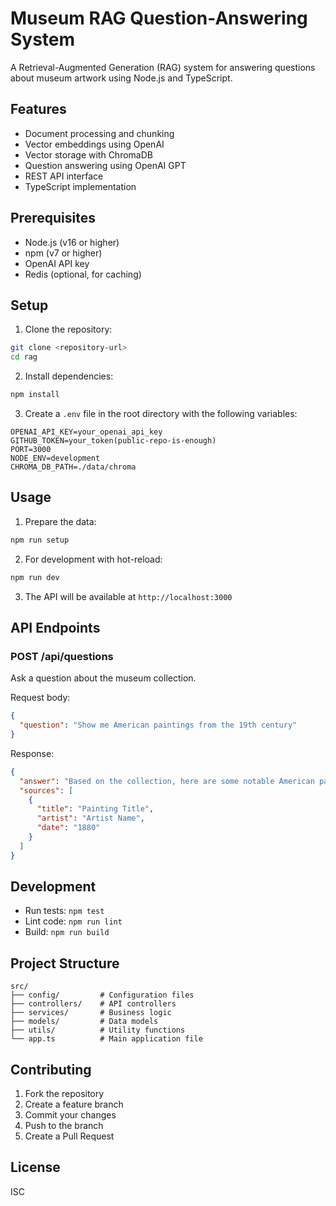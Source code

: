 # Museum RAG Question-Answering System

A Retrieval-Augmented Generation (RAG) system for answering questions about museum artwork using Node.js and TypeScript.

## Features

- Document processing and chunking
- Vector embeddings using OpenAI
- Vector storage with ChromaDB
- Question answering using OpenAI GPT
- REST API interface
- TypeScript implementation

## Prerequisites

- Node.js (v16 or higher)
- npm (v7 or higher)
- OpenAI API key
- Redis (optional, for caching)

## Setup

1. Clone the repository:
```bash
git clone <repository-url>
cd rag
```

2. Install dependencies:
```bash
npm install
```

3. Create a `.env` file in the root directory with the following variables:
```env
OPENAI_API_KEY=your_openai_api_key
GITHUB_TOKEN=your_token(public-repo-is-enough)
PORT=3000
NODE_ENV=development
CHROMA_DB_PATH=./data/chroma
```

## Usage

1. Prepare the data:
```bash
npm run setup
```

2. For development with hot-reload:
```bash
npm run dev
```

3. The API will be available at `http://localhost:3000`

## API Endpoints

### POST /api/questions
Ask a question about the museum collection.

Request body:
```json
{
  "question": "Show me American paintings from the 19th century"
}
```

Response:
```json
{
  "answer": "Based on the collection, here are some notable American paintings from the 19th century...",
  "sources": [
    {
      "title": "Painting Title",
      "artist": "Artist Name",
      "date": "1880"
    }
  ]
}
```

## Development

- Run tests: `npm test`
- Lint code: `npm run lint`
- Build: `npm run build`

## Project Structure

```
src/
├── config/         # Configuration files
├── controllers/    # API controllers
├── services/       # Business logic
├── models/         # Data models
├── utils/          # Utility functions
└── app.ts          # Main application file
```

## Contributing

1. Fork the repository
2. Create a feature branch
3. Commit your changes
4. Push to the branch
5. Create a Pull Request

## License

ISC
